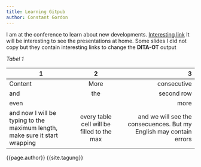 ```yaml
---
title: Learning Gitpub
author: Constant Gordon
---
```


I am at the conference to learn about new developments.
[Interesting link](http://www.constantstechdocsupport.nl)
It will be interesting to see the presentations at home. Some slides I did not copy but they contain interesting links to change the **DITA-OT** output

_Tabel 1_

|1|2|3|
|-|:-:|-:|
|Content|More|consecutive|
|and|the|second row|
|even||more|
|and now I will be typing to the maximum length, make sure it start wrapping|every table cell will be filled to the max|and we will see the consecuences. But my English may contain errors|

{{page.author}}
{{site.tagung}}
